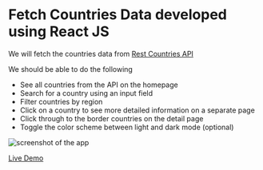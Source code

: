 # Fetch Countries Data developed using React JS

We will fetch the countries data from [Rest Countries API](https://restcountries.eu/rest/v2/all)


We should be able to do the following

- See all countries from the API on the homepage
- Search for a country using an input field
- Filter countries by region
- Click on a country to see more detailed information on a separate page
- Click through to the border countries on the detail page
- Toggle the color scheme between light and dark mode (optional)

![screenshot of the app](https://raw.githubusercontent.com/praveenorugantitech/praveenorugantitech-reactjs/master/0_Projects/praveenorugantitech-countries/src/images/screenshot.PNG "Fetch Countries Data")


[Live Demo](https://praveenoruganti-countries.firebaseapp.com/)


<script data-name="BMC-Widget" src="https://cdnjs.buymeacoffee.com/1.0.0/widget.prod.min.js" data-id="praveenoruganti" data-description="Support me on Buy me a coffee!" data-message="Thank you for visiting. You can now buy me a coffee!" data-color="#5F7FFF" data-position="Right" data-x_margin="18" data-y_margin="18"></script>

